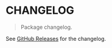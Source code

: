 # CHANGELOG

> Package changelog.

See [GitHub Releases](https://github.com/stdlib-js/ndarray-base-stride/releases) for the changelog.